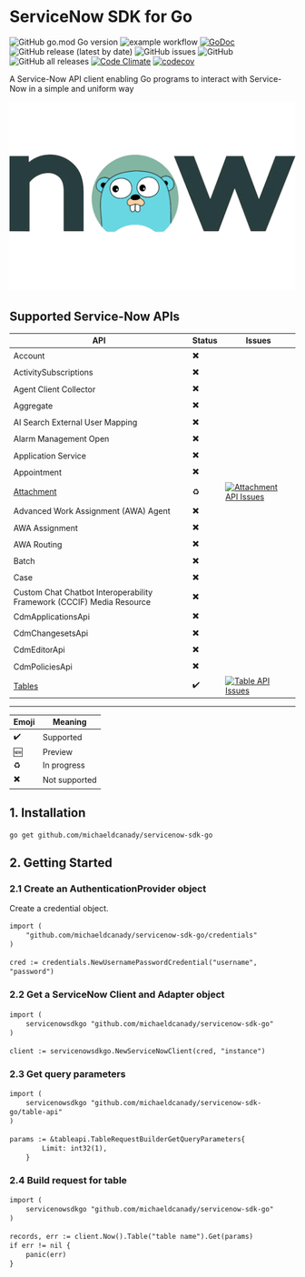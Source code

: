 # ServiceNow SDK for Go

![GitHub go.mod Go version](https://img.shields.io/github/go-mod/go-version/michaeldcanady/servicenow-sdk-go?style=plastic)
![example workflow](https://github.com/michaeldcanady/servicenow-sdk-go/actions/workflows/go.yml/badge.svg)
[![GoDoc](https://img.shields.io/static/v1?style=plastic&label=godoc&message=reference&color=blue)](https://pkg.go.dev/github.com/michaeldcanady/servicenow-sdk-go)
![GitHub release (latest by date)](https://img.shields.io/github/v/release/michaeldcanady/servicenow-sdk-go?style=plastic)
![GitHub issues](https://img.shields.io/github/issues/michaeldcanady/servicenow-sdk-go?style=plastic)
![GitHub](https://img.shields.io/github/license/michaeldcanady/servicenow-sdk-go?style=plastic)
![GitHub all releases](https://img.shields.io/github/downloads/michaeldcanady/servicenow-sdk-go/total?style=plastic)
[![Code Climate](https://codeclimate.com/github/michaeldcanady/servicenow-sdk-go.svg)](https://codeclimate.com/github/michaeldcanady/servicenow-sdk-go)
[![codecov](https://codecov.io/gh/michaeldcanady/servicenow-sdk-go/graph/badge.svg?token=MJPM1UAI78)](https://codecov.io/gh/michaeldcanady/servicenow-sdk-go)

A Service-Now API client enabling Go programs to interact with Service-Now in a simple and uniform way

![servicenow-sdk-go](.github/servicenow-sdk-go_logo.png)

## Supported Service-Now APIs

| API                                                                   | Status | Issues |
| --------------------------------------------------------------------- | ------ | ------ |
| Account                                                               | ✖️     |        |
| ActivitySubscriptions                                                 | ✖️     |        |
| Agent Client Collector                                                | ✖️     |        |
| Aggregate                                                             | ✖️     |        |
| AI Search External User Mapping                                       | ✖️     |        |
| Alarm Management Open                                                 | ✖️     |        |
| Application Service                                                   | ✖️     |        |
| Appointment                                                           | ✖️     |        |
| [Attachment](https://github.com/michaeldcanady/servicenow-sdk-go/tree/main/attachment-api)                                                            | ♻️     | [![Attachment API Issues](https://img.shields.io/github/issues-raw/michaeldcanady/servicenow-sdk-go/attachment%20api?label=%20)](https://github.com/michaeldcanady/servicenow-sdk-go/labels/attachment%20api) |
| Advanced Work Assignment (AWA) Agent                                  | ✖️     |        |
| AWA Assignment                                                        | ✖️     |        |
| AWA Routing                                                           | ✖️     |        |
| Batch                                                                 | ✖️     |        |
| Case                                                                  | ✖️     |        |
| Custom Chat Chatbot Interoperability Framework (CCCIF) Media Resource | ✖️     |        |
| CdmApplicationsApi                                                    | ✖️     |        |
| CdmChangesetsApi                                                      | ✖️     |        |
| CdmEditorApi                                                          | ✖️     |        |
| CdmPoliciesApi                                                        | ✖️     |        |
| [Tables](https://github.com/michaeldcanady/servicenow-sdk-go/tree/main/table-api)                                                                | ✔️     | [![Table API Issues](https://img.shields.io/github/issues-raw/michaeldcanady/servicenow-sdk-go/table%20api?label=%20)](https://github.com/michaeldcanady/servicenow-sdk-go/labels/table%20api) |
---

| Emoji | Meaning       |
| ----- | ------------- |
| ✔️    | Supported     |
| 🆕    | Preview       |
| ♻️    | In progress   |
| ✖️    | Not supported |

## 1. Installation

```Shell
go get github.com/michaeldcanady/servicenow-sdk-go
```

## 2. Getting Started

### 2.1 Create an AuthenticationProvider object

Create a credential object.

```golang
import (
    "github.com/michaeldcanady/servicenow-sdk-go/credentials"
)

cred := credentials.NewUsernamePasswordCredential("username", "password")
```

### 2.2 Get a ServiceNow Client and Adapter object

```golang
import (
    servicenowsdkgo "github.com/michaeldcanady/servicenow-sdk-go"
)

client := servicenowsdkgo.NewServiceNowClient(cred, "instance")
```

### 2.3 Get query parameters

```golang
import (
    servicenowsdkgo "github.com/michaeldcanady/servicenow-sdk-go/table-api"
)

params := &tableapi.TableRequestBuilderGetQueryParameters{
        Limit: int32(1),
    }
```

### 2.4 Build request for table

```golang
import (
    servicenowsdkgo "github.com/michaeldcanady/servicenow-sdk-go"
)

records, err := client.Now().Table("table name").Get(params)
if err != nil {
    panic(err)
}
```
